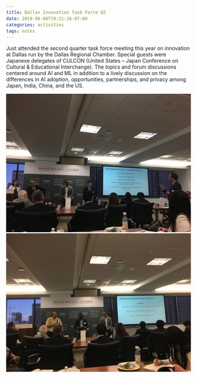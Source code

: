 ```yaml
---
title: Dallas Innovation Task Force Q2
date: 2019-06-06T19:21:16-07:00
categories: activities 
tags: notes 
---
```

Just attended the second quarter task force meeting this year on innovation at Dallas run by the Dallas Regional Chamber. Special guests were Japanese delegates of CULCON (United States – Japan Conference on Cultural & Educational Interchange). The topics and forum discussions centered around AI and ML in addition to a lively discussion on the differences in AI adoption, opportunities, partnerships, and privacy among Japan, India, China, and the US.

![image 1](/assets/images/events/1-1.jpeg)
![image 2](/assets/images/events/0a.jpeg)